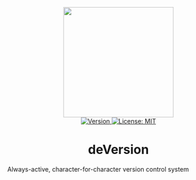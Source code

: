 <p align="center">
    <img src="https://raw.githubusercontent.com/plurid/deversion/master/about/identity/deversion-logo.png" width="250px">
    <br />
    <a target="_blank" href="https://www.crates.io/crates/deversion">
        <img src="https://img.shields.io/crates/v/deversion.svg?colorB=1380C3&style=for-the-badge" alt="Version">
    </a>
    <a target="_blank" href="https://github.com/plurid/deversion/blob/master/LICENSE">
        <img src="https://img.shields.io/badge/license-MIT-blue.svg?colorB=1380C3&style=for-the-badge" alt="License: MIT">
    </a>
</p>



<h1 align="center">
    deVersion
</h1>


Always-active, character-for-character version control system
